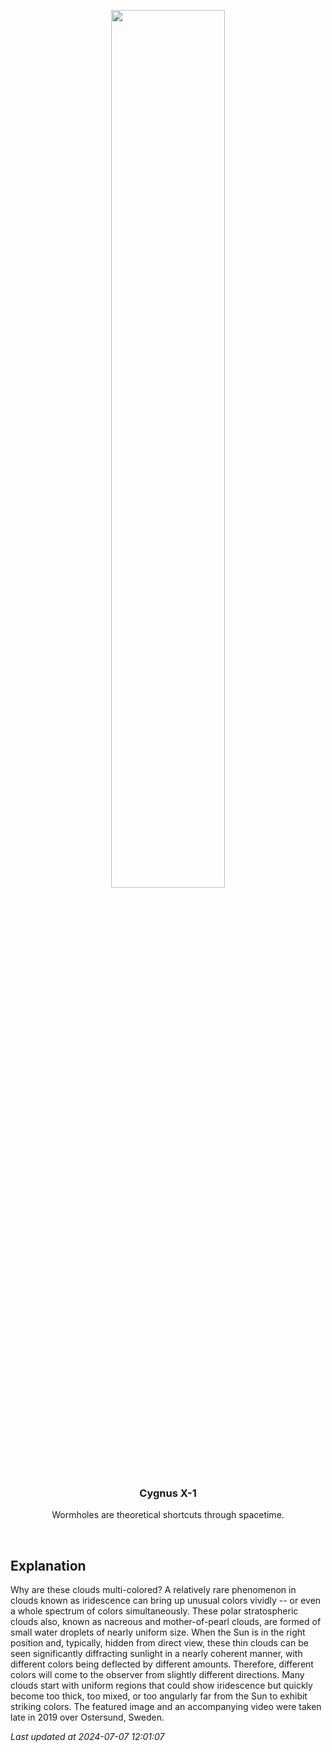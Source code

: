 <p align='center'>
    <img src='https://apod.nasa.gov/apod/image/2407/IridescentClouds_Strand_960.jpg' width='60%' />
    <h3 align="center">Cygnus X-1</h3>
    <p align="center">Wormholes are theoretical shortcuts through spacetime.</p>
</p>
<br/>

Explanation
--
Why are these clouds multi-colored?  A relatively rare phenomenon in clouds known as iridescence can bring up unusual colors vividly -- or even a whole spectrum of colors simultaneously. These polar stratospheric clouds also, known as nacreous and mother-of-pearl clouds,  are formed of small water droplets of nearly uniform size. When the Sun is in the right position and, typically, hidden from direct view, these thin clouds can be seen significantly diffracting sunlight in a nearly coherent manner, with different colors being deflected by different amounts. Therefore, different colors will come to the observer from slightly different directions. Many clouds start with uniform regions that could show iridescence but quickly become too thick, too mixed, or too angularly far from the Sun to exhibit striking colors. The featured image and an accompanying video were taken late in 2019 over Ostersund, Sweden.


*Last updated at 2024-07-07 12:01:07*
